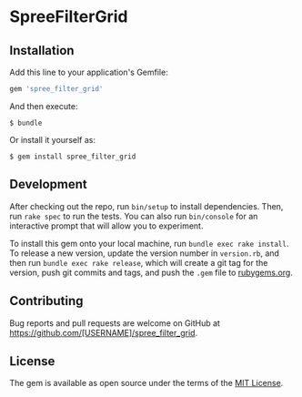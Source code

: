 # SpreeFilterGrid

## Installation

Add this line to your application's Gemfile:

```ruby
gem 'spree_filter_grid'
```

And then execute:

    $ bundle

Or install it yourself as:

    $ gem install spree_filter_grid


## Development

After checking out the repo, run `bin/setup` to install dependencies. Then, run `rake spec` to run the tests. You can also run `bin/console` for an interactive prompt that will allow you to experiment.

To install this gem onto your local machine, run `bundle exec rake install`. To release a new version, update the version number in `version.rb`, and then run `bundle exec rake release`, which will create a git tag for the version, push git commits and tags, and push the `.gem` file to [rubygems.org](https://rubygems.org).

## Contributing

Bug reports and pull requests are welcome on GitHub at https://github.com/[USERNAME]/spree_filter_grid.


## License

The gem is available as open source under the terms of the [MIT License](http://opensource.org/licenses/MIT).

